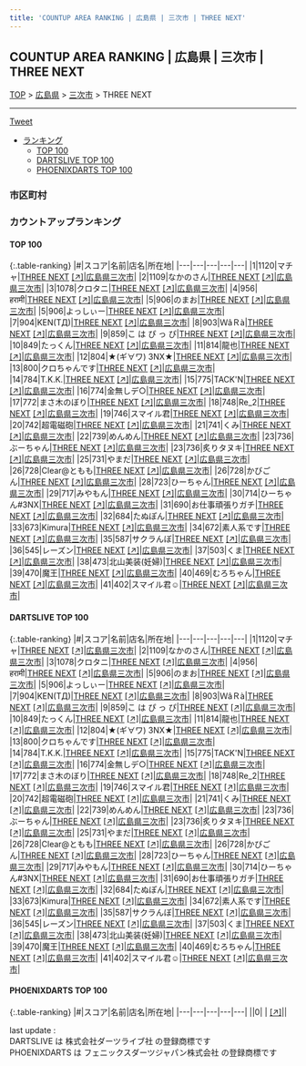 ```yaml
---
title: 'COUNTUP AREA RANKING | 広島県 | 三次市 | THREE NEXT'
---
```

## COUNTUP AREA RANKING | 広島県 | 三次市 | THREE NEXT

[TOP](/darts/rank/) > [広島県](/darts/rank/広島県/) > [三次市](/darts/rank/広島県/三次市/) > THREE NEXT

___

<a href="https://twitter.com/share?ref_src=twsrc%5Etfw" data-text="COUNTUP AREA RANKING | 広島県三次市THREE NEXT" class="twitter-share-button" data-hashtags="DARTSLIVE,PHOENIXDARTS,darts,ダーツ" data-show-count="false">Tweet</a>

* [ランキング](#カウントアップランキング)
    * [TOP 100](#top-100)
    * [DARTSLIVE TOP 100](#dartslive-top-100)
    * [PHOENIXDARTS TOP 100](#phoenixdarts-top-100)

### 市区町村

<ul>

</ul>

### カウントアップランキング

#### TOP 100



{:.table-ranking}
|#|スコア|名前|店名|所在地|
|---|---|---|---|---|
|1|1120|<span class="rank-name-dl">マチャ</span>|<a href="/darts/rank/shops/eae7c21fb1ffa372fec1ae84bb28bd87.html">THREE NEXT</a> <a href="https://search.dartslive.com/jp/shop/eae7c21fb1ffa372fec1ae84bb28bd87">[↗]</a>|<a href="/darts/rank/広島県/三次市">広島県三次市</a>|
|2|1109|<span class="rank-name-dl">なかのさん</span>|<a href="/darts/rank/shops/eae7c21fb1ffa372fec1ae84bb28bd87.html">THREE NEXT</a> <a href="https://search.dartslive.com/jp/shop/eae7c21fb1ffa372fec1ae84bb28bd87">[↗]</a>|<a href="/darts/rank/広島県/三次市">広島県三次市</a>|
|3|1078|<span class="rank-name-dl">クロタニ</span>|<a href="/darts/rank/shops/eae7c21fb1ffa372fec1ae84bb28bd87.html">THREE NEXT</a> <a href="https://search.dartslive.com/jp/shop/eae7c21fb1ffa372fec1ae84bb28bd87">[↗]</a>|<a href="/darts/rank/広島県/三次市">広島県三次市</a>|
|4|956|<span class="rank-name-dl">हरामी</span>|<a href="/darts/rank/shops/eae7c21fb1ffa372fec1ae84bb28bd87.html">THREE NEXT</a> <a href="https://search.dartslive.com/jp/shop/eae7c21fb1ffa372fec1ae84bb28bd87">[↗]</a>|<a href="/darts/rank/広島県/三次市">広島県三次市</a>|
|5|906|<span class="rank-name-dl">のまお</span>|<a href="/darts/rank/shops/eae7c21fb1ffa372fec1ae84bb28bd87.html">THREE NEXT</a> <a href="https://search.dartslive.com/jp/shop/eae7c21fb1ffa372fec1ae84bb28bd87">[↗]</a>|<a href="/darts/rank/広島県/三次市">広島県三次市</a>|
|5|906|<span class="rank-name-dl">よっしぃー</span>|<a href="/darts/rank/shops/eae7c21fb1ffa372fec1ae84bb28bd87.html">THREE NEXT</a> <a href="https://search.dartslive.com/jp/shop/eae7c21fb1ffa372fec1ae84bb28bd87">[↗]</a>|<a href="/darts/rank/広島県/三次市">広島県三次市</a>|
|7|904|<span class="rank-name-dl">KEN(TД)</span>|<a href="/darts/rank/shops/eae7c21fb1ffa372fec1ae84bb28bd87.html">THREE NEXT</a> <a href="https://search.dartslive.com/jp/shop/eae7c21fb1ffa372fec1ae84bb28bd87">[↗]</a>|<a href="/darts/rank/広島県/三次市">広島県三次市</a>|
|8|903|<span class="rank-name-dl">ＷâＲà</span>|<a href="/darts/rank/shops/eae7c21fb1ffa372fec1ae84bb28bd87.html">THREE NEXT</a> <a href="https://search.dartslive.com/jp/shop/eae7c21fb1ffa372fec1ae84bb28bd87">[↗]</a>|<a href="/darts/rank/広島県/三次市">広島県三次市</a>|
|9|859|<span class="rank-name-dl">こ は ぴ っ ぴ</span>|<a href="/darts/rank/shops/eae7c21fb1ffa372fec1ae84bb28bd87.html">THREE NEXT</a> <a href="https://search.dartslive.com/jp/shop/eae7c21fb1ffa372fec1ae84bb28bd87">[↗]</a>|<a href="/darts/rank/広島県/三次市">広島県三次市</a>|
|10|849|<span class="rank-name-dl">たっくん</span>|<a href="/darts/rank/shops/eae7c21fb1ffa372fec1ae84bb28bd87.html">THREE NEXT</a> <a href="https://search.dartslive.com/jp/shop/eae7c21fb1ffa372fec1ae84bb28bd87">[↗]</a>|<a href="/darts/rank/広島県/三次市">広島県三次市</a>|
|11|814|<span class="rank-name-dl">龍也</span>|<a href="/darts/rank/shops/eae7c21fb1ffa372fec1ae84bb28bd87.html">THREE NEXT</a> <a href="https://search.dartslive.com/jp/shop/eae7c21fb1ffa372fec1ae84bb28bd87">[↗]</a>|<a href="/darts/rank/広島県/三次市">広島県三次市</a>|
|12|804|<span class="rank-name-dl">★(ギ∀ワ) 3NX★</span>|<a href="/darts/rank/shops/eae7c21fb1ffa372fec1ae84bb28bd87.html">THREE NEXT</a> <a href="https://search.dartslive.com/jp/shop/eae7c21fb1ffa372fec1ae84bb28bd87">[↗]</a>|<a href="/darts/rank/広島県/三次市">広島県三次市</a>|
|13|800|<span class="rank-name-dl">クロちゃんです</span>|<a href="/darts/rank/shops/eae7c21fb1ffa372fec1ae84bb28bd87.html">THREE NEXT</a> <a href="https://search.dartslive.com/jp/shop/eae7c21fb1ffa372fec1ae84bb28bd87">[↗]</a>|<a href="/darts/rank/広島県/三次市">広島県三次市</a>|
|14|784|<span class="rank-name-dl">T.K.K.</span>|<a href="/darts/rank/shops/eae7c21fb1ffa372fec1ae84bb28bd87.html">THREE NEXT</a> <a href="https://search.dartslive.com/jp/shop/eae7c21fb1ffa372fec1ae84bb28bd87">[↗]</a>|<a href="/darts/rank/広島県/三次市">広島県三次市</a>|
|15|775|<span class="rank-name-dl">TACK&#x27;N</span>|<a href="/darts/rank/shops/eae7c21fb1ffa372fec1ae84bb28bd87.html">THREE NEXT</a> <a href="https://search.dartslive.com/jp/shop/eae7c21fb1ffa372fec1ae84bb28bd87">[↗]</a>|<a href="/darts/rank/広島県/三次市">広島県三次市</a>|
|16|774|<span class="rank-name-dl">金無しデ○</span>|<a href="/darts/rank/shops/eae7c21fb1ffa372fec1ae84bb28bd87.html">THREE NEXT</a> <a href="https://search.dartslive.com/jp/shop/eae7c21fb1ffa372fec1ae84bb28bd87">[↗]</a>|<a href="/darts/rank/広島県/三次市">広島県三次市</a>|
|17|772|<span class="rank-name-dl">まさ木のぼり</span>|<a href="/darts/rank/shops/eae7c21fb1ffa372fec1ae84bb28bd87.html">THREE NEXT</a> <a href="https://search.dartslive.com/jp/shop/eae7c21fb1ffa372fec1ae84bb28bd87">[↗]</a>|<a href="/darts/rank/広島県/三次市">広島県三次市</a>|
|18|748|<span class="rank-name-dl">Re_2</span>|<a href="/darts/rank/shops/eae7c21fb1ffa372fec1ae84bb28bd87.html">THREE NEXT</a> <a href="https://search.dartslive.com/jp/shop/eae7c21fb1ffa372fec1ae84bb28bd87">[↗]</a>|<a href="/darts/rank/広島県/三次市">広島県三次市</a>|
|19|746|<span class="rank-name-dl">スマイル君</span>|<a href="/darts/rank/shops/eae7c21fb1ffa372fec1ae84bb28bd87.html">THREE NEXT</a> <a href="https://search.dartslive.com/jp/shop/eae7c21fb1ffa372fec1ae84bb28bd87">[↗]</a>|<a href="/darts/rank/広島県/三次市">広島県三次市</a>|
|20|742|<span class="rank-name-dl">超電磁砲</span>|<a href="/darts/rank/shops/eae7c21fb1ffa372fec1ae84bb28bd87.html">THREE NEXT</a> <a href="https://search.dartslive.com/jp/shop/eae7c21fb1ffa372fec1ae84bb28bd87">[↗]</a>|<a href="/darts/rank/広島県/三次市">広島県三次市</a>|
|21|741|<span class="rank-name-dl">くみ</span>|<a href="/darts/rank/shops/eae7c21fb1ffa372fec1ae84bb28bd87.html">THREE NEXT</a> <a href="https://search.dartslive.com/jp/shop/eae7c21fb1ffa372fec1ae84bb28bd87">[↗]</a>|<a href="/darts/rank/広島県/三次市">広島県三次市</a>|
|22|739|<span class="rank-name-dl">めんめん</span>|<a href="/darts/rank/shops/eae7c21fb1ffa372fec1ae84bb28bd87.html">THREE NEXT</a> <a href="https://search.dartslive.com/jp/shop/eae7c21fb1ffa372fec1ae84bb28bd87">[↗]</a>|<a href="/darts/rank/広島県/三次市">広島県三次市</a>|
|23|736|<span class="rank-name-dl">ぶーちゃん</span>|<a href="/darts/rank/shops/eae7c21fb1ffa372fec1ae84bb28bd87.html">THREE NEXT</a> <a href="https://search.dartslive.com/jp/shop/eae7c21fb1ffa372fec1ae84bb28bd87">[↗]</a>|<a href="/darts/rank/広島県/三次市">広島県三次市</a>|
|23|736|<span class="rank-name-dl">炙りタヌキ</span>|<a href="/darts/rank/shops/eae7c21fb1ffa372fec1ae84bb28bd87.html">THREE NEXT</a> <a href="https://search.dartslive.com/jp/shop/eae7c21fb1ffa372fec1ae84bb28bd87">[↗]</a>|<a href="/darts/rank/広島県/三次市">広島県三次市</a>|
|25|731|<span class="rank-name-dl">やまだ</span>|<a href="/darts/rank/shops/eae7c21fb1ffa372fec1ae84bb28bd87.html">THREE NEXT</a> <a href="https://search.dartslive.com/jp/shop/eae7c21fb1ffa372fec1ae84bb28bd87">[↗]</a>|<a href="/darts/rank/広島県/三次市">広島県三次市</a>|
|26|728|<span class="rank-name-dl">Clear@ともも</span>|<a href="/darts/rank/shops/eae7c21fb1ffa372fec1ae84bb28bd87.html">THREE NEXT</a> <a href="https://search.dartslive.com/jp/shop/eae7c21fb1ffa372fec1ae84bb28bd87">[↗]</a>|<a href="/darts/rank/広島県/三次市">広島県三次市</a>|
|26|728|<span class="rank-name-dl">かびごん</span>|<a href="/darts/rank/shops/eae7c21fb1ffa372fec1ae84bb28bd87.html">THREE NEXT</a> <a href="https://search.dartslive.com/jp/shop/eae7c21fb1ffa372fec1ae84bb28bd87">[↗]</a>|<a href="/darts/rank/広島県/三次市">広島県三次市</a>|
|28|723|<span class="rank-name-dl">ひーちゃん</span>|<a href="/darts/rank/shops/eae7c21fb1ffa372fec1ae84bb28bd87.html">THREE NEXT</a> <a href="https://search.dartslive.com/jp/shop/eae7c21fb1ffa372fec1ae84bb28bd87">[↗]</a>|<a href="/darts/rank/広島県/三次市">広島県三次市</a>|
|29|717|<span class="rank-name-dl">みやもん</span>|<a href="/darts/rank/shops/eae7c21fb1ffa372fec1ae84bb28bd87.html">THREE NEXT</a> <a href="https://search.dartslive.com/jp/shop/eae7c21fb1ffa372fec1ae84bb28bd87">[↗]</a>|<a href="/darts/rank/広島県/三次市">広島県三次市</a>|
|30|714|<span class="rank-name-dl">ひーちゃん#3NX</span>|<a href="/darts/rank/shops/eae7c21fb1ffa372fec1ae84bb28bd87.html">THREE NEXT</a> <a href="https://search.dartslive.com/jp/shop/eae7c21fb1ffa372fec1ae84bb28bd87">[↗]</a>|<a href="/darts/rank/広島県/三次市">広島県三次市</a>|
|31|690|<span class="rank-name-dl">お仕事頑張りガチ</span>|<a href="/darts/rank/shops/eae7c21fb1ffa372fec1ae84bb28bd87.html">THREE NEXT</a> <a href="https://search.dartslive.com/jp/shop/eae7c21fb1ffa372fec1ae84bb28bd87">[↗]</a>|<a href="/darts/rank/広島県/三次市">広島県三次市</a>|
|32|684|<span class="rank-name-dl">たぬぽん</span>|<a href="/darts/rank/shops/eae7c21fb1ffa372fec1ae84bb28bd87.html">THREE NEXT</a> <a href="https://search.dartslive.com/jp/shop/eae7c21fb1ffa372fec1ae84bb28bd87">[↗]</a>|<a href="/darts/rank/広島県/三次市">広島県三次市</a>|
|33|673|<span class="rank-name-dl">Kimura</span>|<a href="/darts/rank/shops/eae7c21fb1ffa372fec1ae84bb28bd87.html">THREE NEXT</a> <a href="https://search.dartslive.com/jp/shop/eae7c21fb1ffa372fec1ae84bb28bd87">[↗]</a>|<a href="/darts/rank/広島県/三次市">広島県三次市</a>|
|34|672|<span class="rank-name-dl">素人系です</span>|<a href="/darts/rank/shops/eae7c21fb1ffa372fec1ae84bb28bd87.html">THREE NEXT</a> <a href="https://search.dartslive.com/jp/shop/eae7c21fb1ffa372fec1ae84bb28bd87">[↗]</a>|<a href="/darts/rank/広島県/三次市">広島県三次市</a>|
|35|587|<span class="rank-name-dl">サクラんぼ</span>|<a href="/darts/rank/shops/eae7c21fb1ffa372fec1ae84bb28bd87.html">THREE NEXT</a> <a href="https://search.dartslive.com/jp/shop/eae7c21fb1ffa372fec1ae84bb28bd87">[↗]</a>|<a href="/darts/rank/広島県/三次市">広島県三次市</a>|
|36|545|<span class="rank-name-dl">レーズン</span>|<a href="/darts/rank/shops/eae7c21fb1ffa372fec1ae84bb28bd87.html">THREE NEXT</a> <a href="https://search.dartslive.com/jp/shop/eae7c21fb1ffa372fec1ae84bb28bd87">[↗]</a>|<a href="/darts/rank/広島県/三次市">広島県三次市</a>|
|37|503|<span class="rank-name-dl">くま</span>|<a href="/darts/rank/shops/eae7c21fb1ffa372fec1ae84bb28bd87.html">THREE NEXT</a> <a href="https://search.dartslive.com/jp/shop/eae7c21fb1ffa372fec1ae84bb28bd87">[↗]</a>|<a href="/darts/rank/広島県/三次市">広島県三次市</a>|
|38|473|<span class="rank-name-dl">北山美装(妊婦)</span>|<a href="/darts/rank/shops/eae7c21fb1ffa372fec1ae84bb28bd87.html">THREE NEXT</a> <a href="https://search.dartslive.com/jp/shop/eae7c21fb1ffa372fec1ae84bb28bd87">[↗]</a>|<a href="/darts/rank/広島県/三次市">広島県三次市</a>|
|39|470|<span class="rank-name-dl">魔王</span>|<a href="/darts/rank/shops/eae7c21fb1ffa372fec1ae84bb28bd87.html">THREE NEXT</a> <a href="https://search.dartslive.com/jp/shop/eae7c21fb1ffa372fec1ae84bb28bd87">[↗]</a>|<a href="/darts/rank/広島県/三次市">広島県三次市</a>|
|40|469|<span class="rank-name-dl">むろちゃん</span>|<a href="/darts/rank/shops/eae7c21fb1ffa372fec1ae84bb28bd87.html">THREE NEXT</a> <a href="https://search.dartslive.com/jp/shop/eae7c21fb1ffa372fec1ae84bb28bd87">[↗]</a>|<a href="/darts/rank/広島県/三次市">広島県三次市</a>|
|41|402|<span class="rank-name-dl">スマイル君☺︎</span>|<a href="/darts/rank/shops/eae7c21fb1ffa372fec1ae84bb28bd87.html">THREE NEXT</a> <a href="https://search.dartslive.com/jp/shop/eae7c21fb1ffa372fec1ae84bb28bd87">[↗]</a>|<a href="/darts/rank/広島県/三次市">広島県三次市</a>|


#### DARTSLIVE TOP 100



{:.table-ranking}
|#|スコア|名前|店名|所在地|
|---|---|---|---|---|
|1|1120|<span class="rank-name-dl">マチャ</span>|<a href="/darts/rank/shops/eae7c21fb1ffa372fec1ae84bb28bd87.html">THREE NEXT</a> <a href="https://search.dartslive.com/jp/shop/eae7c21fb1ffa372fec1ae84bb28bd87">[↗]</a>|<a href="/darts/rank/広島県/三次市">広島県三次市</a>|
|2|1109|<span class="rank-name-dl">なかのさん</span>|<a href="/darts/rank/shops/eae7c21fb1ffa372fec1ae84bb28bd87.html">THREE NEXT</a> <a href="https://search.dartslive.com/jp/shop/eae7c21fb1ffa372fec1ae84bb28bd87">[↗]</a>|<a href="/darts/rank/広島県/三次市">広島県三次市</a>|
|3|1078|<span class="rank-name-dl">クロタニ</span>|<a href="/darts/rank/shops/eae7c21fb1ffa372fec1ae84bb28bd87.html">THREE NEXT</a> <a href="https://search.dartslive.com/jp/shop/eae7c21fb1ffa372fec1ae84bb28bd87">[↗]</a>|<a href="/darts/rank/広島県/三次市">広島県三次市</a>|
|4|956|<span class="rank-name-dl">हरामी</span>|<a href="/darts/rank/shops/eae7c21fb1ffa372fec1ae84bb28bd87.html">THREE NEXT</a> <a href="https://search.dartslive.com/jp/shop/eae7c21fb1ffa372fec1ae84bb28bd87">[↗]</a>|<a href="/darts/rank/広島県/三次市">広島県三次市</a>|
|5|906|<span class="rank-name-dl">のまお</span>|<a href="/darts/rank/shops/eae7c21fb1ffa372fec1ae84bb28bd87.html">THREE NEXT</a> <a href="https://search.dartslive.com/jp/shop/eae7c21fb1ffa372fec1ae84bb28bd87">[↗]</a>|<a href="/darts/rank/広島県/三次市">広島県三次市</a>|
|5|906|<span class="rank-name-dl">よっしぃー</span>|<a href="/darts/rank/shops/eae7c21fb1ffa372fec1ae84bb28bd87.html">THREE NEXT</a> <a href="https://search.dartslive.com/jp/shop/eae7c21fb1ffa372fec1ae84bb28bd87">[↗]</a>|<a href="/darts/rank/広島県/三次市">広島県三次市</a>|
|7|904|<span class="rank-name-dl">KEN(TД)</span>|<a href="/darts/rank/shops/eae7c21fb1ffa372fec1ae84bb28bd87.html">THREE NEXT</a> <a href="https://search.dartslive.com/jp/shop/eae7c21fb1ffa372fec1ae84bb28bd87">[↗]</a>|<a href="/darts/rank/広島県/三次市">広島県三次市</a>|
|8|903|<span class="rank-name-dl">ＷâＲà</span>|<a href="/darts/rank/shops/eae7c21fb1ffa372fec1ae84bb28bd87.html">THREE NEXT</a> <a href="https://search.dartslive.com/jp/shop/eae7c21fb1ffa372fec1ae84bb28bd87">[↗]</a>|<a href="/darts/rank/広島県/三次市">広島県三次市</a>|
|9|859|<span class="rank-name-dl">こ は ぴ っ ぴ</span>|<a href="/darts/rank/shops/eae7c21fb1ffa372fec1ae84bb28bd87.html">THREE NEXT</a> <a href="https://search.dartslive.com/jp/shop/eae7c21fb1ffa372fec1ae84bb28bd87">[↗]</a>|<a href="/darts/rank/広島県/三次市">広島県三次市</a>|
|10|849|<span class="rank-name-dl">たっくん</span>|<a href="/darts/rank/shops/eae7c21fb1ffa372fec1ae84bb28bd87.html">THREE NEXT</a> <a href="https://search.dartslive.com/jp/shop/eae7c21fb1ffa372fec1ae84bb28bd87">[↗]</a>|<a href="/darts/rank/広島県/三次市">広島県三次市</a>|
|11|814|<span class="rank-name-dl">龍也</span>|<a href="/darts/rank/shops/eae7c21fb1ffa372fec1ae84bb28bd87.html">THREE NEXT</a> <a href="https://search.dartslive.com/jp/shop/eae7c21fb1ffa372fec1ae84bb28bd87">[↗]</a>|<a href="/darts/rank/広島県/三次市">広島県三次市</a>|
|12|804|<span class="rank-name-dl">★(ギ∀ワ) 3NX★</span>|<a href="/darts/rank/shops/eae7c21fb1ffa372fec1ae84bb28bd87.html">THREE NEXT</a> <a href="https://search.dartslive.com/jp/shop/eae7c21fb1ffa372fec1ae84bb28bd87">[↗]</a>|<a href="/darts/rank/広島県/三次市">広島県三次市</a>|
|13|800|<span class="rank-name-dl">クロちゃんです</span>|<a href="/darts/rank/shops/eae7c21fb1ffa372fec1ae84bb28bd87.html">THREE NEXT</a> <a href="https://search.dartslive.com/jp/shop/eae7c21fb1ffa372fec1ae84bb28bd87">[↗]</a>|<a href="/darts/rank/広島県/三次市">広島県三次市</a>|
|14|784|<span class="rank-name-dl">T.K.K.</span>|<a href="/darts/rank/shops/eae7c21fb1ffa372fec1ae84bb28bd87.html">THREE NEXT</a> <a href="https://search.dartslive.com/jp/shop/eae7c21fb1ffa372fec1ae84bb28bd87">[↗]</a>|<a href="/darts/rank/広島県/三次市">広島県三次市</a>|
|15|775|<span class="rank-name-dl">TACK&#x27;N</span>|<a href="/darts/rank/shops/eae7c21fb1ffa372fec1ae84bb28bd87.html">THREE NEXT</a> <a href="https://search.dartslive.com/jp/shop/eae7c21fb1ffa372fec1ae84bb28bd87">[↗]</a>|<a href="/darts/rank/広島県/三次市">広島県三次市</a>|
|16|774|<span class="rank-name-dl">金無しデ○</span>|<a href="/darts/rank/shops/eae7c21fb1ffa372fec1ae84bb28bd87.html">THREE NEXT</a> <a href="https://search.dartslive.com/jp/shop/eae7c21fb1ffa372fec1ae84bb28bd87">[↗]</a>|<a href="/darts/rank/広島県/三次市">広島県三次市</a>|
|17|772|<span class="rank-name-dl">まさ木のぼり</span>|<a href="/darts/rank/shops/eae7c21fb1ffa372fec1ae84bb28bd87.html">THREE NEXT</a> <a href="https://search.dartslive.com/jp/shop/eae7c21fb1ffa372fec1ae84bb28bd87">[↗]</a>|<a href="/darts/rank/広島県/三次市">広島県三次市</a>|
|18|748|<span class="rank-name-dl">Re_2</span>|<a href="/darts/rank/shops/eae7c21fb1ffa372fec1ae84bb28bd87.html">THREE NEXT</a> <a href="https://search.dartslive.com/jp/shop/eae7c21fb1ffa372fec1ae84bb28bd87">[↗]</a>|<a href="/darts/rank/広島県/三次市">広島県三次市</a>|
|19|746|<span class="rank-name-dl">スマイル君</span>|<a href="/darts/rank/shops/eae7c21fb1ffa372fec1ae84bb28bd87.html">THREE NEXT</a> <a href="https://search.dartslive.com/jp/shop/eae7c21fb1ffa372fec1ae84bb28bd87">[↗]</a>|<a href="/darts/rank/広島県/三次市">広島県三次市</a>|
|20|742|<span class="rank-name-dl">超電磁砲</span>|<a href="/darts/rank/shops/eae7c21fb1ffa372fec1ae84bb28bd87.html">THREE NEXT</a> <a href="https://search.dartslive.com/jp/shop/eae7c21fb1ffa372fec1ae84bb28bd87">[↗]</a>|<a href="/darts/rank/広島県/三次市">広島県三次市</a>|
|21|741|<span class="rank-name-dl">くみ</span>|<a href="/darts/rank/shops/eae7c21fb1ffa372fec1ae84bb28bd87.html">THREE NEXT</a> <a href="https://search.dartslive.com/jp/shop/eae7c21fb1ffa372fec1ae84bb28bd87">[↗]</a>|<a href="/darts/rank/広島県/三次市">広島県三次市</a>|
|22|739|<span class="rank-name-dl">めんめん</span>|<a href="/darts/rank/shops/eae7c21fb1ffa372fec1ae84bb28bd87.html">THREE NEXT</a> <a href="https://search.dartslive.com/jp/shop/eae7c21fb1ffa372fec1ae84bb28bd87">[↗]</a>|<a href="/darts/rank/広島県/三次市">広島県三次市</a>|
|23|736|<span class="rank-name-dl">ぶーちゃん</span>|<a href="/darts/rank/shops/eae7c21fb1ffa372fec1ae84bb28bd87.html">THREE NEXT</a> <a href="https://search.dartslive.com/jp/shop/eae7c21fb1ffa372fec1ae84bb28bd87">[↗]</a>|<a href="/darts/rank/広島県/三次市">広島県三次市</a>|
|23|736|<span class="rank-name-dl">炙りタヌキ</span>|<a href="/darts/rank/shops/eae7c21fb1ffa372fec1ae84bb28bd87.html">THREE NEXT</a> <a href="https://search.dartslive.com/jp/shop/eae7c21fb1ffa372fec1ae84bb28bd87">[↗]</a>|<a href="/darts/rank/広島県/三次市">広島県三次市</a>|
|25|731|<span class="rank-name-dl">やまだ</span>|<a href="/darts/rank/shops/eae7c21fb1ffa372fec1ae84bb28bd87.html">THREE NEXT</a> <a href="https://search.dartslive.com/jp/shop/eae7c21fb1ffa372fec1ae84bb28bd87">[↗]</a>|<a href="/darts/rank/広島県/三次市">広島県三次市</a>|
|26|728|<span class="rank-name-dl">Clear@ともも</span>|<a href="/darts/rank/shops/eae7c21fb1ffa372fec1ae84bb28bd87.html">THREE NEXT</a> <a href="https://search.dartslive.com/jp/shop/eae7c21fb1ffa372fec1ae84bb28bd87">[↗]</a>|<a href="/darts/rank/広島県/三次市">広島県三次市</a>|
|26|728|<span class="rank-name-dl">かびごん</span>|<a href="/darts/rank/shops/eae7c21fb1ffa372fec1ae84bb28bd87.html">THREE NEXT</a> <a href="https://search.dartslive.com/jp/shop/eae7c21fb1ffa372fec1ae84bb28bd87">[↗]</a>|<a href="/darts/rank/広島県/三次市">広島県三次市</a>|
|28|723|<span class="rank-name-dl">ひーちゃん</span>|<a href="/darts/rank/shops/eae7c21fb1ffa372fec1ae84bb28bd87.html">THREE NEXT</a> <a href="https://search.dartslive.com/jp/shop/eae7c21fb1ffa372fec1ae84bb28bd87">[↗]</a>|<a href="/darts/rank/広島県/三次市">広島県三次市</a>|
|29|717|<span class="rank-name-dl">みやもん</span>|<a href="/darts/rank/shops/eae7c21fb1ffa372fec1ae84bb28bd87.html">THREE NEXT</a> <a href="https://search.dartslive.com/jp/shop/eae7c21fb1ffa372fec1ae84bb28bd87">[↗]</a>|<a href="/darts/rank/広島県/三次市">広島県三次市</a>|
|30|714|<span class="rank-name-dl">ひーちゃん#3NX</span>|<a href="/darts/rank/shops/eae7c21fb1ffa372fec1ae84bb28bd87.html">THREE NEXT</a> <a href="https://search.dartslive.com/jp/shop/eae7c21fb1ffa372fec1ae84bb28bd87">[↗]</a>|<a href="/darts/rank/広島県/三次市">広島県三次市</a>|
|31|690|<span class="rank-name-dl">お仕事頑張りガチ</span>|<a href="/darts/rank/shops/eae7c21fb1ffa372fec1ae84bb28bd87.html">THREE NEXT</a> <a href="https://search.dartslive.com/jp/shop/eae7c21fb1ffa372fec1ae84bb28bd87">[↗]</a>|<a href="/darts/rank/広島県/三次市">広島県三次市</a>|
|32|684|<span class="rank-name-dl">たぬぽん</span>|<a href="/darts/rank/shops/eae7c21fb1ffa372fec1ae84bb28bd87.html">THREE NEXT</a> <a href="https://search.dartslive.com/jp/shop/eae7c21fb1ffa372fec1ae84bb28bd87">[↗]</a>|<a href="/darts/rank/広島県/三次市">広島県三次市</a>|
|33|673|<span class="rank-name-dl">Kimura</span>|<a href="/darts/rank/shops/eae7c21fb1ffa372fec1ae84bb28bd87.html">THREE NEXT</a> <a href="https://search.dartslive.com/jp/shop/eae7c21fb1ffa372fec1ae84bb28bd87">[↗]</a>|<a href="/darts/rank/広島県/三次市">広島県三次市</a>|
|34|672|<span class="rank-name-dl">素人系です</span>|<a href="/darts/rank/shops/eae7c21fb1ffa372fec1ae84bb28bd87.html">THREE NEXT</a> <a href="https://search.dartslive.com/jp/shop/eae7c21fb1ffa372fec1ae84bb28bd87">[↗]</a>|<a href="/darts/rank/広島県/三次市">広島県三次市</a>|
|35|587|<span class="rank-name-dl">サクラんぼ</span>|<a href="/darts/rank/shops/eae7c21fb1ffa372fec1ae84bb28bd87.html">THREE NEXT</a> <a href="https://search.dartslive.com/jp/shop/eae7c21fb1ffa372fec1ae84bb28bd87">[↗]</a>|<a href="/darts/rank/広島県/三次市">広島県三次市</a>|
|36|545|<span class="rank-name-dl">レーズン</span>|<a href="/darts/rank/shops/eae7c21fb1ffa372fec1ae84bb28bd87.html">THREE NEXT</a> <a href="https://search.dartslive.com/jp/shop/eae7c21fb1ffa372fec1ae84bb28bd87">[↗]</a>|<a href="/darts/rank/広島県/三次市">広島県三次市</a>|
|37|503|<span class="rank-name-dl">くま</span>|<a href="/darts/rank/shops/eae7c21fb1ffa372fec1ae84bb28bd87.html">THREE NEXT</a> <a href="https://search.dartslive.com/jp/shop/eae7c21fb1ffa372fec1ae84bb28bd87">[↗]</a>|<a href="/darts/rank/広島県/三次市">広島県三次市</a>|
|38|473|<span class="rank-name-dl">北山美装(妊婦)</span>|<a href="/darts/rank/shops/eae7c21fb1ffa372fec1ae84bb28bd87.html">THREE NEXT</a> <a href="https://search.dartslive.com/jp/shop/eae7c21fb1ffa372fec1ae84bb28bd87">[↗]</a>|<a href="/darts/rank/広島県/三次市">広島県三次市</a>|
|39|470|<span class="rank-name-dl">魔王</span>|<a href="/darts/rank/shops/eae7c21fb1ffa372fec1ae84bb28bd87.html">THREE NEXT</a> <a href="https://search.dartslive.com/jp/shop/eae7c21fb1ffa372fec1ae84bb28bd87">[↗]</a>|<a href="/darts/rank/広島県/三次市">広島県三次市</a>|
|40|469|<span class="rank-name-dl">むろちゃん</span>|<a href="/darts/rank/shops/eae7c21fb1ffa372fec1ae84bb28bd87.html">THREE NEXT</a> <a href="https://search.dartslive.com/jp/shop/eae7c21fb1ffa372fec1ae84bb28bd87">[↗]</a>|<a href="/darts/rank/広島県/三次市">広島県三次市</a>|
|41|402|<span class="rank-name-dl">スマイル君☺︎</span>|<a href="/darts/rank/shops/eae7c21fb1ffa372fec1ae84bb28bd87.html">THREE NEXT</a> <a href="https://search.dartslive.com/jp/shop/eae7c21fb1ffa372fec1ae84bb28bd87">[↗]</a>|<a href="/darts/rank/広島県/三次市">広島県三次市</a>|


#### PHOENIXDARTS TOP 100



{:.table-ranking}
|#|スコア|名前|店名|所在地|
|---|---|---|---|---|
||0|<span class="rank-name-dl"> </span>|<a href="/darts/rank/shops/.html"></a> <a href="">[↗]</a>|<a href="/darts/rank//"></a>|


<div class="footer border-top border-gray-light mt-5 pt-3 text-right text-gray">
    last update : <span style="font-weight: italic" id="foot_last_modified"></span><br />
    DARTSLIVE は 株式会社ダーツライブ社 の登録商標です<br />
    PHOENIXDARTS は フェニックスダーツジャパン株式会社 の登録商標です<br />
</div>

<script src="https://cdnjs.cloudflare.com/ajax/libs/jquery.tablesorter/2.31.3/js/jquery.tablesorter.min.js" integrity="sha512-qzgd5cYSZcosqpzpn7zF2ZId8f/8CHmFKZ8j7mU4OUXTNRd5g+ZHBPsgKEwoqxCtdQvExE5LprwwPAgoicguNg==" crossorigin="anonymous" referrerpolicy="no-referrer"></script>
<link rel="stylesheet" href="https://cdnjs.cloudflare.com/ajax/libs/jquery.tablesorter/2.31.3/css/theme.default.min.css" integrity="sha512-wghhOJkjQX0Lh3NSWvNKeZ0ZpNn+SPVXX1Qyc9OCaogADktxrBiBdKGDoqVUOyhStvMBmJQ8ZdMHiR3wuEq8+w==" crossorigin="anonymous" referrerpolicy="no-referrer" />
<script>
$(function() {
    $(".table-ranking").tablesorter({sortList:[[0, 0]]});
    $("#foot_last_modified").text(formatDate(new Date(document.lastModified), 'yyyy-MM-dd HH:mm:ss'));
});
</script>

<script async src="https://platform.twitter.com/widgets.js" charset="utf-8"></script>